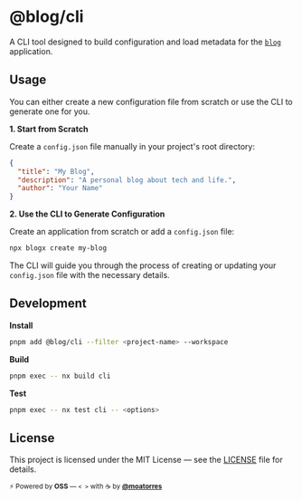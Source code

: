 # @blog/cli

A CLI tool designed to build configuration and load metadata for the [`blog`](https://github.com/moatorres/website/tree/main/apps/blog) application.

## Usage

You can either create a new configuration file from scratch or use the CLI to generate one for you.

**1. Start from Scratch**

Create a `config.json` file manually in your project's root directory:

```json
{
  "title": "My Blog",
  "description": "A personal blog about tech and life.",
  "author": "Your Name"
}
```

**2. Use the CLI to Generate Configuration**

Create an application from scratch or add a `config.json` file:

```sh
npx blogx create my-blog
```

The CLI will guide you through the process of creating or updating your `config.json` file with the necessary details.

## Development

**Install**

```sh
pnpm add @blog/cli --filter <project-name> --workspace
```

**Build**

```sh
pnpm exec -- nx build cli
```

**Test**

```sh
pnpm exec -- nx test cli -- <options>
```

## License

This project is licensed under the MIT License — see the [LICENSE](https://github.com/moatorres/website/blob/main/LICENSE) file for details.

<sub>⚡️ Powered by **OSS** — `< >` with ☕️ by [**@moatorres**](https://github.com/moatorres)</sub>
